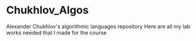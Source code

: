 # Chukhlov_Algos
Alexander Chukhlov's algorithmic languages repository
Here are all my lab works needed that I made for the course
